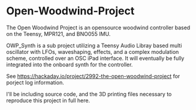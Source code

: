 # Open-Woodwind-Project

The Open Woodwind Project is an opensource woodwind controller based on the Teensy, MPR121, and BNO055 IMU. 

OWP_Synth is a sub project utilizing a Teensy Audio Libray based multi oscillator with LFOs, waveshaping, effects, and a complex modulation scheme, controlled over an OSC iPad interface. It will eventually be fully integrated into the onboard synth for the controller.  


See https://hackaday.io/project/2992-the-open-woodwind-project for porject log information.

I'll be including source code, and the 3D printing files necessary to reproduce this project in full here.
